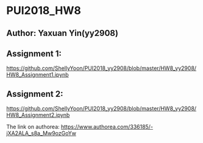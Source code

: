 # PUI2018_HW8
## Author: Yaxuan Yin(yy2908)

## Assignment 1: 

https://github.com/ShellyYoon/PUI2018_yy2908/blob/master/HW8_yy2908/HW8_Assignment1.ipynb

## Assignment 2:

https://github.com/ShellyYoon/PUI2018_yy2908/blob/master/HW8_yy2908/HW8_Assignment2.ipynb

The link on authorea: https://www.authorea.com/336185/-jXA2ALA_s8a_Mw9ozGoYw

